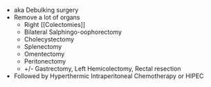- aka Debulking surgery
- Remove a lot of organs
	- Right [[Colectomies]]
	- Bilateral Salphingo-oophorectomy
	- Cholecystectomy
	- Splenectomy
	- Omentectomy
	- Peritonectomy
	- +/- Gastrectomy, Left Hemicolectomy, Rectal resection
- Followed by Hyperthermic Intraperitoneal Chemotherapy or HIPEC


